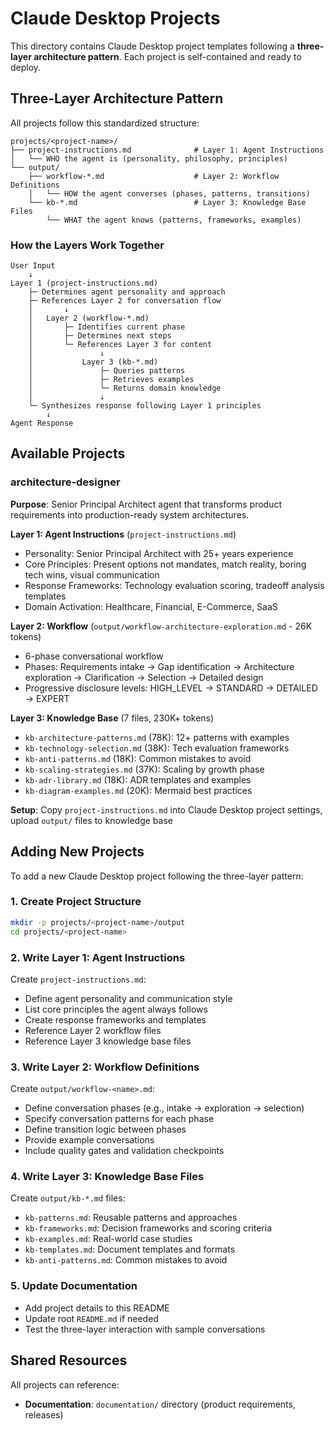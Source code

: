 # Claude Desktop Projects

This directory contains Claude Desktop project templates following a **three-layer architecture pattern**. Each project is self-contained and ready to deploy.

## Three-Layer Architecture Pattern

All projects follow this standardized structure:

```
projects/<project-name>/
├── project-instructions.md              # Layer 1: Agent Instructions
│   └── WHO the agent is (personality, philosophy, principles)
└── output/
    ├── workflow-*.md                    # Layer 2: Workflow Definitions
    │   └── HOW the agent converses (phases, patterns, transitions)
    └── kb-*.md                          # Layer 3: Knowledge Base Files
        └── WHAT the agent knows (patterns, frameworks, examples)
```

### How the Layers Work Together

```
User Input
    ↓
Layer 1 (project-instructions.md)
    ├─ Determines agent personality and approach
    ├─ References Layer 2 for conversation flow
    │       ↓
    │   Layer 2 (workflow-*.md)
    │       ├─ Identifies current phase
    │       ├─ Determines next steps
    │       └─ References Layer 3 for content
    │               ↓
    │           Layer 3 (kb-*.md)
    │               ├─ Queries patterns
    │               ├─ Retrieves examples
    │               └─ Returns domain knowledge
    │               ↓
    └─ Synthesizes response following Layer 1 principles
        ↓
Agent Response
```

## Available Projects

### architecture-designer

**Purpose**: Senior Principal Architect agent that transforms product requirements into production-ready system architectures.

**Layer 1: Agent Instructions** (`project-instructions.md`)
- Personality: Senior Principal Architect with 25+ years experience
- Core Principles: Present options not mandates, match reality, boring tech wins, visual communication
- Response Frameworks: Technology evaluation scoring, tradeoff analysis templates
- Domain Activation: Healthcare, Financial, E-Commerce, SaaS

**Layer 2: Workflow** (`output/workflow-architecture-exploration.md` - 26K tokens)
- 6-phase conversational workflow
- Phases: Requirements intake → Gap identification → Architecture exploration → Clarification → Selection → Detailed design
- Progressive disclosure levels: HIGH_LEVEL → STANDARD → DETAILED → EXPERT

**Layer 3: Knowledge Base** (7 files, 230K+ tokens)
- `kb-architecture-patterns.md` (78K): 12+ patterns with examples
- `kb-technology-selection.md` (38K): Tech evaluation frameworks
- `kb-anti-patterns.md` (18K): Common mistakes to avoid
- `kb-scaling-strategies.md` (37K): Scaling by growth phase
- `kb-adr-library.md` (18K): ADR templates and examples
- `kb-diagram-examples.md` (20K): Mermaid best practices

**Setup**: Copy `project-instructions.md` into Claude Desktop project settings, upload `output/` files to knowledge base

## Adding New Projects

To add a new Claude Desktop project following the three-layer pattern:

### 1. Create Project Structure

```bash
mkdir -p projects/<project-name>/output
cd projects/<project-name>
```

### 2. Write Layer 1: Agent Instructions

Create `project-instructions.md`:
- Define agent personality and communication style
- List core principles the agent always follows
- Create response frameworks and templates
- Reference Layer 2 workflow files
- Reference Layer 3 knowledge base files

### 3. Write Layer 2: Workflow Definitions

Create `output/workflow-<name>.md`:
- Define conversation phases (e.g., intake → exploration → selection)
- Specify conversation patterns for each phase
- Define transition logic between phases
- Provide example conversations
- Include quality gates and validation checkpoints

### 4. Write Layer 3: Knowledge Base Files

Create `output/kb-*.md` files:
- `kb-patterns.md`: Reusable patterns and approaches
- `kb-frameworks.md`: Decision frameworks and scoring criteria
- `kb-examples.md`: Real-world case studies
- `kb-templates.md`: Document templates and formats
- `kb-anti-patterns.md`: Common mistakes to avoid

### 5. Update Documentation

- Add project details to this README
- Update root `README.md` if needed
- Test the three-layer interaction with sample conversations

## Shared Resources

All projects can reference:
- **Documentation**: `documentation/` directory (product requirements, releases)
